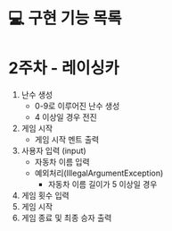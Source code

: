 # 💻 구현 기능 목록
# 2주차 - 레이싱카

1. 난수 생성
    - 0-9로 이루어진 난수 생성
    - 4 이상일 경우 전진
2. 게임 시작
    - 게임 시작 멘트 출력
3. 사용자 입력 (input)
    - 자동차 이름 입력
    - 예외처리(IllegalArgumentException)
        - 자동차 이름 길이가 5 이상일 경우
4. 게임 횟수 입력 
5. 게임 시작
6. 게임 종료 및 최종 승자 출력

